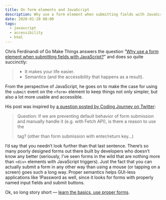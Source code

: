 ```yaml
---
title: On form elements and JavaScript
description: Why use a form element when submitting fields with JavaScript? Because it’s better across the board.
date: 2020-01-28 08:00
tags:
  - javascript
  - accessibility
  - html
---
```


Chris Ferdinandi of Go Make Things answers the question ”[Why use a form element when submitting fields with JavaScript?](https://gomakethings.com/why-use-a-form-element-when-submitting-fields-with-javascript/)” and does so quite succinctly:

> * It makes your life easier.
> * Semantics (and the accessibility that happens as a result).

From the perspective of JavaScript, he goes on to make the case for using the `submit` event on the `<form>` element to keep things not only simpler, but also a lot more usable and accessible.

His post was inspired by [a question posted by Coding Journey on Twitter](https://twitter.com/CodingJrney/status/1220194852454961155):

> Question: If we are preventing default behavior of form submission and manually handle it (e.g. with Fetch API), is there a reason to use the <form> tag? (other than form submission with enter/return key…)

I’d say that you needn’t look further than that last sentence. There’s so many poorly designed forms out there built by developers who doesn’t know any better (seriously, I’ve seen forms in the wild that are nothing more than `<div>` elements with JavaScript triggers). Just the fact that you can actually submit a form in any other way than using a mouse (or tapping on a screen) goes such a long way. Proper semantics helps GUI-less applications like 1Password as well, since it looks for forms with properly named input fields and submit buttons.

Ok, so long story short — [learn the basics, use proper forms](https://developer.mozilla.org/en-US/docs/Learn/Forms/How_to_structure_a_web_form).
